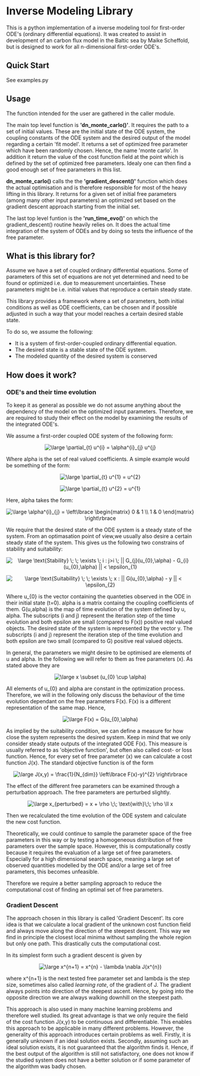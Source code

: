# Inverse Modeling Library

This is a python implementation of a inverse modeling tool for first-order ODE's (ordinary differential equations).
It was created to assist in development of an carbon flux model in the Baltic sea by Maike Scheffold, but is designed to work for all n-dimensional first-order ODE's.

## Quick Start

See examples.py

## Usage

The function intended for the user are gathered in the caller module.

The main top level function is **'dn_monte_carlo()'**. It requires the path to a set of initial values. These are the initial state of the ODE system, the coupling constants of the ODE system and the desired output of the model regarding a certain 'fit model'. It returns a set of optimized free parameter which have been randomly chosen. Hence, the name 'monte carlo'. In addition it return the value of the cost function field at the point which is defined by the set of optimized free parameters. Idealy one can then find a good enough set of free parameters in this list.

**dn_monte_carlo()**  calls the the **'gradient_descent()'** function which does the actual optimisation and is therefore responsible for most of the heavy lifting in this library.
It returns for a given set of initial free parameters (among many other input parameters) an optimized set based on the gradient descent approach starting from the initial set.

The last top level funtion is the **'run_time_evo()'** on which the gradient_descent() routine heavily relies on. It does the actual time integration of the system of ODEs and by doing so tests the influence of the free parameter.



## What is this library for?

Assume we have a set of coupled ordinary differential equations.
Some of parameters of this set of equations are not yet determined and need to be found or optimized i.e. due to measurement uncertainties.
These parameters might be i.e. initial values that reproduce a certain steady state.

This library provides a framework where a set of parameters, both initial conditions as well as ODE coefficients, can be chosen and if possible adjusted in such a way that your model reaches a certain desired stable state.


To do so, we assume the following:
* It is a system of first-order-coupled ordinary differential equation.
* The desired state is a stable state of the ODE system. 
* The modeled quantity of the desired system is conserved
    
## How does it work?

### ODE's and their time evolution
To keep it as general as possible we do not assume anything about the dependency of the model on the optimized input parameters.
Therefore, we are required to study their effect on the model by examining the results of the integrated ODE's. 

We assume a first-order coupled ODE system of the following form:
<p align="center">
<img src="https://latex.codecogs.com/svg.latex?\large&space;\partial_{t}&space;u^{i}&space;=&space;\alpha^{i}_{j}&space;u^{j}" title="\large \partial_{t} u^{i} = \alpha^{i}_{j} u^{j}" />
</p>

Where alpha is the set of real valued coefficients.
A simple example would be something of the form:

<p align="center">
<img src="https://latex.codecogs.com/svg.latex?\large&space;\partial_{t}&space;u^{1}&space;=&space;u^{2}" title="\large \partial_{t} u^{1} = u^{2}" />
</p>
<p align="center"><img src="https://latex.codecogs.com/svg.latex?\large&space;\partial_{t}&space;u^{2}&space;=&space;u^{1}" title="\large \partial_{t} u^{2} = u^{1}" />
</p>

Here, alpha takes the form:

<p align="center">
<img src="https://latex.codecogs.com/svg.latex?\large&space;\alpha^{i}_{j}&space;=&space;\left\lbrace&space;\begin{matrix}&space;0&space;&&space;1&space;\\&space;1&space;&&space;0&space;\end{matrix}&space;\right\rbrace" title="\large \alpha^{i}_{j} = \left\lbrace \begin{matrix} 0 & 1 \\ 1 & 0 \end{matrix} \right\rbrace" />
</p>

We require that the desired state of the ODE system is a steady state of the system. From an optimasation point of view,we usually also desire a certain steady state of the system.
This gives us the following two constrains of stability and suitability:

<p align="center">
<img src="https://latex.codecogs.com/svg.latex?\large&space;\text{Stability}&space;\;&space;\;&space;\exists&space;\;&space;i&space;:&space;j>i&space;\;&space;||&space;G_{j}(u_{0},\alpha)&space;-&space;G_{i}(u_{0},\alpha)&space;||&space;<&space;\epsilon_{1}" title="\large \text{Stability} \; \; \exists \; i : j>i \; || G_{j}(u_{0},\alpha) - G_{i}(u_{0},\alpha) || < \epsilon_{1}" />
</p>
<p align="center">
<img src="https://latex.codecogs.com/svg.latex?\large&space;\text{Suitability}&space;\;&space;\;&space;\exists&space;\;&space;x&space;:&space;||&space;G(u_{0},\alpha)&space;-&space;y&space;||&space;<&space;\epsilon_{2}" title="\large \text{Suitability} \; \; \exists \; x : || G(u_{0},\alpha) - y || < \epsilon_{2}" />
</p>

Where u_{0} is the vector containing the quanteties observed in the ODE in their initial state (t=0). alpha is a matrix containg the coupling coefficients of them.
G(u,alpha) is the map of time evolution of the system defined by u, alpha.
The subscripts (i and j) represent the iteration step of the time evolution and both epsilon are small (compared to F(x)) positive real valued objects.
The desired state of the system is represented by the vector y.
The subscripts (i and j) represent the iteration step of the time evolution and both epsilon are two small (compared to G) positive real valued objects.

In general, the parameters we might desire to be optimised are elements of u and alpha. In the following we will refer to them as free parameters (x). As stated above they are

<p align="center">
<img src="https://latex.codecogs.com/svg.latex?\large&space;x&space;\subset&space;(u_{0}&space;\cup&space;\alpha)" title="\large x \subset (u_{0} \cup \alpha)" />
</p>

All elements of u_{0} and alpha are constant in the optimization process. Therefore, we will in the following only discuss the behaviour of the time evolution dependant on the free parameters F(x). F(x) is a different representation of the same map. Hence,

<p align="center">
<img src="https://latex.codecogs.com/svg.latex?\large&space;F(x)&space;=&space;G(u_{0},\alpha)" title="\large F(x) = G(u_{0},\alpha)" />
</p>

As implied by the suitability condition, we can define a measure for how close the system represents the desired system. Keep in mind that we only consider steady state outputs of the integrated ODE F(x). 
This measure is usually referred to as 'objective function', but often also called cost- or loss function.
Hence, for every set of free parameter (x) we can calculate a cost function J(x). The standard objective function is of the form

<p align="center">
<img src="https://latex.codecogs.com/svg.latex?\large&space;J(x,y)&space;=&space;\frac{1}{N_{dim}}&space;\left\lbrace&space;F(x)-y)^{2}&space;\right\rbrace" title="\large J(x,y) = \frac{1}{N_{dim}} \left\lbrace F(x)-y)^{2} \right\rbrace" />
</p>

The effect of the different free parameters can be examined through a perturbation approach. The free parameters are perturbed slightly.
<p align="center">
<img src="https://latex.codecogs.com/svg.latex?\large&space;x_{perturbed}&space;=&space;x&space;&plus;&space;\rho&space;\;\;&space;\text{with}\;\;&space;\rho&space;\ll&space;x" title="\large x_{perturbed} = x + \rho \;\; \text{with}\;\; \rho \ll x" />
</p>
Then we recalculated the time evolution of the ODE system and calculate the new cost function.

Theoretically, we could continue to sample the parameter space of the free parameters in this way or by testing a homogeneous distribution of free parameters over the sample space.
However, this is computationally costly because it requires the evaluation of a large set of free parameters. Especially for a high dimensional search space, meaning a large set of observed quantities modelled by the ODE and/or a large set of free parameters, this becomes unfeasible.

Therefore we require a better sampling approach to reduce the computational cost of finding an optimal set of free parameters.

### Gradient Descent
The approach chosen in this library is called 'Gradient Descent'.
Its core idea is that we calculate a local gradient of the unknown cost function field and always move along the direction of the steepest descent. This way we find in principle the closest local minima without sampling the whole region but only one path. This drastically cuts the computational cost.

In its simplest form such a gradient descent is given by
<p align="center">
<img src="https://latex.codecogs.com/svg.latex?\large&space;x^{n&plus;1}&space;=&space;x^{n}&space;-&space;\lambda&space;\nabla&space;J(x^{n})" title="\large x^{n+1} = x^{n} - \lambda \nabla J(x^{n})" />
</p>

where x^{n+1} is the next tested free parameter set and lambda is the step size, sometimes also called *learning rate*, of the gradient of J. The gradient always points into direction of the steepest ascent. Hence, by going into the opposite direction we are always walking downhill on the steepest path.

This approach is also used in many machine learning problems and therefore well studied.
Its great advantage is that we only require the field of the cost function J(x,y) to be continuous and differentiable.
This enables this approach to be applicable in many different problems.
However, the generality of this approach introduces certain problems as well.
Firstly, it is generally unknown if an ideal solution exists. Secondly, assuming such an ideal solution exists, it is not guaranteed that the algorithm finds it.
Hence, if the best output of the algorithm is still not satisfactory, one does not know if the studied system does not have a better solution or if some parameter of the algorithm was badly chosen.

